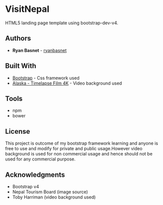 # VisitNepal

HTML5 landing page template using bootstrap-dev-v4.

## Authors

* **Ryan Basnet**  - [ryanbasnet](https://github.com/ryanbasnet)

## Built With

* [Bootstrap](http://www.dropwizard.io/1.0.2/docs/) - Css framework used
* [Alaska - Timelapse Film 4K](https://www.youtube.com/watch?v=Oduc2CImtXM) - Video background used

## Tools

* npm
* bower

## License

This project is outcome of my bootstrap framework learning and anyone is free to use and modify for private and public usage.However video background is used for non commercial usage and hence should not be used for any commercial purpose.

## Acknowledgments

* Bootstrap v4
* Nepal Tourism Board (image source)
* Toby Harriman (video background used)

